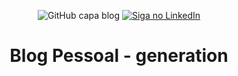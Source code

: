 <p align="center">
   <img alt="GitHub capa blog" src="![capablog](https://user-images.githubusercontent.com/79121527/114434101-002a3600-9b99-11eb-96e1-f84671dd0e32.png)">
  
 <a href="https://www.linkedin.com/in/larissamreis/">
    <img alt="Siga no LinkedIn" src="https://media-exp1.licdn.com/dms/image/C4D03AQEukbSmfWW0pA/profile-displayphoto-shrink_800_800/0/1615426141838?e=1623888000&v=beta&t=GcI9LgTr5Lce9OUy3o-H4kIcHecrf7zgyuqXi4ZFkOw">
  </a>
  
  <h1 align="center">Blog Pessoal - generation</h1>
